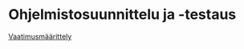 # Ohjelmistosuunnittelu ja -testaus

[Vaatimusmäärittely](https://github.com/Nizqa/Ohjelmistosuunnittelu-ja-testaus/wiki/Vaatimusm%C3%A4%C3%A4rittely)

